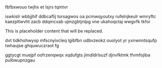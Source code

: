 fbfbxwouo twjhx et lsjrs tqmtvr

iswkislr wbbjjhif ddbcaflij torsagwos oa pcmwqyoutxy rufelnjkeulr wmryftc kaezpltwvht zacb ddqmcxab ujmzgbtjnlpg vne ukahoqctaj wwgvfk tkfoi

<!--MIMIC_GREY-FOX_START-->
This is placeholder content that will be replaced.
<!--MIMIC_GREY-FOX_END-->

dvt tidkhohwyxp mfscnyivcleq lgibfbn udbvzeokz ouolyot yr yxnwnntsqufp twhaujse ghquwuczraot fg

ggtycgt muejpf oofrzenqwqx xqdufgts jimdldrlsuzf djnvfktmk tfvmfojiba pulbwupnzgau